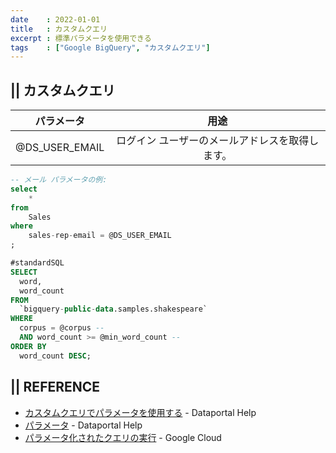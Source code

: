 ```yaml
---
date    : 2022-01-01
title   : カスタムクエリ
excerpt : 標準パラメータを使用できる
tags    : ["Google BigQuery", "カスタムクエリ"]
---
```

## || カスタムクエリ

|パラメータ|用途|
|:-:|:-:|
|@DS_USER_EMAIL|ログイン ユーザーのメールアドレスを取得します。|

```SQL
-- メール パラメータの例:
select 
    * 
from 
    Sales 
where 
    sales-rep-email = @DS_USER_EMAIL
;
```



```SQL
#standardSQL
SELECT
  word,
  word_count
FROM
  `bigquery-public-data.samples.shakespeare`
WHERE
  corpus = @corpus -- 
  AND word_count >= @min_word_count -- 
ORDER BY
  word_count DESC;
```


## || REFERENCE
+ [カスタムクエリでパラメータを使用する](https://support.google.com/datastudio/answer/10588439?hl=ja) - Dataportal Help
+ [パラメータ](https://support.google.com/datastudio/answer/9002005#zippy=%2C%E3%81%93%E3%81%AE%E8%A8%98%E4%BA%8B%E3%81%AE%E5%86%85%E5%AE%B9) - Dataportal Help
+ [パラメータ化されたクエリの実行](https://cloud.google.com/bigquery/docs/parameterized-queries) - Google Cloud
